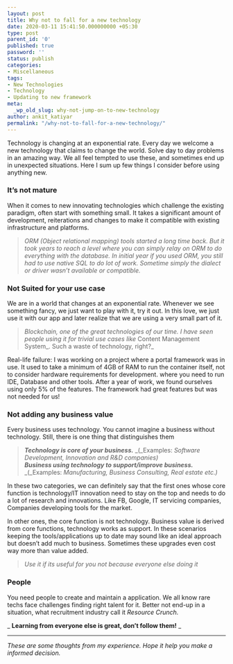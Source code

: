 ```yaml
---
layout: post
title: Why not to fall for a new technology
date: 2020-03-11 15:41:50.000000000 +05:30
type: post
parent_id: '0'
published: true
password: ''
status: publish
categories:
- Miscellaneous
tags:
- New Technologies
- Technology
- Updating to new framework
meta:
  _wp_old_slug: why-not-jump-on-to-new-technology
author: ankit_katiyar
permalink: "/why-not-to-fall-for-a-new-technology/"
---
```



Technology is changing at an exponential rate. Every day we welcome a new technology that claims to change the world. Solve day to day problems in an amazing way. We all feel tempted to use these, and sometimes end up in unexpected situations. Here I sum up few things I consider before using anything new.



<!-- wp:heading {"level":3} -->

### 



<!-- wp:heading {"level":3} -->

### It’s not&nbsp;mature





When it comes to new innovating technologies which challenge the existing paradigm, often start with something small. It takes a significant amount of development, reiterations and changes to make it compatible with existing infrastructure and platforms.



<!-- wp:quote -->

> _ORM (Object relational mapping) tools started a long time back. But it took years to reach a level where you can simply relay on ORM to do everything with the database. In initial year if you used ORM, you still had to use native SQL to do lot of work. Sometime simply the dialect or driver wasn’t available or compatible._

<!-- /wp:quote -->

<!-- wp:heading {"level":3} -->

### Not Suited for your use&nbsp;case





We are in a world that changes at an exponential rate. Whenever we see something fancy, we just want to play with it, try it out. In this love, we just use it with our app and later realize that we are using a very small part of it.



<!-- wp:quote -->

> _Blockchain, one of the great technologies of our time. I have seen people using it for trivial use cases like_ Content Management System_. Such a waste of technology, right?_

<!-- /wp:quote -->



Real-life failure: I was working on a project where a portal framework was in use. It used to take a minimum of 4GB of RAM to run the container itself, not to consider hardware requirements for development. where you need to run IDE, Database and other tools. After a year of work, we found ourselves using only 5% of the features. The framework had great features but was not needed for us!



<!-- wp:heading {"level":3} -->

### Not adding any business&nbsp;value





Every business uses technology. You cannot imagine a business without technology. Still, there is one thing that distinguishes them



<!-- wp:quote -->

> **_Technology is core of your business._** _(_Examples: _Software Development, Innovation and R&D companies)_  
> **_Business using technology to support/improve business._** _(_Examples: _Manufacturing, Business Consulting, Real estate etc.)_

<!-- /wp:quote -->



In these two categories, we can definitely say that the first ones whose core function is technology/IT innovation need to stay on the top and needs to do a lot of research and innovations. Like FB, Google, IT servicing companies, Companies developing tools for the market.





In other ones, the core function is not technology. Business value is derived from core functions, technology works as support. In these scenarios keeping the tools/applications up to date may sound like an ideal approach but doesn’t add much to business. Sometimes these upgrades even cost way more than value added.



<!-- wp:quote -->

> _Use it if its useful for you not because everyone else doing it_

<!-- /wp:quote -->

<!-- wp:heading {"level":3} -->

### People





You need people to create and maintain a application. We all know rare techs face challenges finding right talent for it. Better not end-up in a situation, what recruitment industry call it _Resource Crunch._





_ **Learning from everyone else is great, don’t follow them!** _



<!-- wp:separator -->

* * *
<!-- /wp:separator -->



_These are some thoughts from my experience. Hope it help you make a informed decision._




